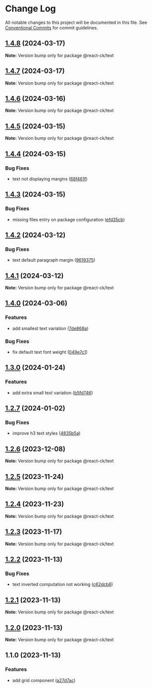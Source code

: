 # Change Log

All notable changes to this project will be documented in this file.
See [Conventional Commits](https://conventionalcommits.org) for commit guidelines.

## [1.4.8](https://github.com/abelflopes/react-ck/compare/@react-ck/text@1.4.7...@react-ck/text@1.4.8) (2024-03-17)

**Note:** Version bump only for package @react-ck/text





## [1.4.7](https://github.com/abelflopes/react-ck/compare/@react-ck/text@1.4.6...@react-ck/text@1.4.7) (2024-03-17)

**Note:** Version bump only for package @react-ck/text





## [1.4.6](https://github.com/abelflopes/react-ck/compare/@react-ck/text@1.4.5...@react-ck/text@1.4.6) (2024-03-16)

**Note:** Version bump only for package @react-ck/text





## [1.4.5](https://github.com/abelflopes/react-ck/compare/@react-ck/text@1.4.4...@react-ck/text@1.4.5) (2024-03-15)

**Note:** Version bump only for package @react-ck/text





## [1.4.4](https://github.com/abelflopes/react-ck/compare/@react-ck/text@1.4.3...@react-ck/text@1.4.4) (2024-03-15)


### Bug Fixes

* text not displaying margins ([68f461f](https://github.com/abelflopes/react-ck/commit/68f461f133b8e82a4e1bbe90f4805e7d552e0bf7))



## [1.4.3](https://github.com/abelflopes/react-ck/compare/@react-ck/text@1.4.2...@react-ck/text@1.4.3) (2024-03-15)


### Bug Fixes

* missing files entry on package configuration ([efd35cb](https://github.com/abelflopes/react-ck/commit/efd35cb87f9b6fc6e4b9f6c9937c80880e555481))



## [1.4.2](https://github.com/abelflopes/react-ck/compare/@react-ck/text@1.4.1...@react-ck/text@1.4.2) (2024-03-12)


### Bug Fixes

* text default paragraph margin ([9619375](https://github.com/abelflopes/react-ck/commit/96193758a3ca2057fdcf441a6ef22b45c537220d))



## [1.4.1](https://github.com/abelflopes/react-ck/compare/@react-ck/text@1.4.0...@react-ck/text@1.4.1) (2024-03-12)

**Note:** Version bump only for package @react-ck/text





## [1.4.0](https://github.com/abelflopes/react-ck/compare/@react-ck/text@1.3.0...@react-ck/text@1.4.0) (2024-03-06)


### Features

* add smallest text variation ([7de868a](https://github.com/abelflopes/react-ck/commit/7de868aa6d8fb6762e847c33b270a058639a1e38))


### Bug Fixes

* fix default text font weight ([049e7c1](https://github.com/abelflopes/react-ck/commit/049e7c1c7fe5dd7fc3e4e029c61f2062410b1baa))



## [1.3.0](https://github.com/abelflopes/react-ck/compare/@react-ck/text@1.2.7...@react-ck/text@1.3.0) (2024-01-24)


### Features

* add extra small text variation ([b5fd746](https://github.com/abelflopes/react-ck/commit/b5fd7460998b09c2e4f896b2c368731298a1735b))



## [1.2.7](https://github.com/abelflopes/react-ck/compare/@react-ck/text@1.2.6...@react-ck/text@1.2.7) (2024-01-02)


### Bug Fixes

* improve h3 text styles ([4835b5a](https://github.com/abelflopes/react-ck/commit/4835b5a658ab7a0b79b94ae7b8f4a139b792cc2d))



## [1.2.6](https://github.com/abelflopes/react-ck/compare/@react-ck/text@1.2.5...@react-ck/text@1.2.6) (2023-12-08)

**Note:** Version bump only for package @react-ck/text





## [1.2.5](https://github.com/abelflopes/react-ck/compare/@react-ck/text@1.2.4...@react-ck/text@1.2.5) (2023-11-24)

**Note:** Version bump only for package @react-ck/text





## [1.2.4](https://github.com/abelflopes/react-ck/compare/@react-ck/text@1.2.3...@react-ck/text@1.2.4) (2023-11-23)

**Note:** Version bump only for package @react-ck/text





## [1.2.3](https://github.com/abelflopes/react-ck/compare/@react-ck/text@1.2.2...@react-ck/text@1.2.3) (2023-11-17)

**Note:** Version bump only for package @react-ck/text





## [1.2.2](https://github.com/abelflopes/react-ck/compare/@react-ck/text@1.2.1...@react-ck/text@1.2.2) (2023-11-13)


### Bug Fixes

* text inverted computation not working ([c62dcb6](https://github.com/abelflopes/react-ck/commit/c62dcb6b82ceb171b7fec982ecaa933e34dbc7b2))



## [1.2.1](https://github.com/abelflopes/react-ck/compare/@react-ck/text@1.2.0...@react-ck/text@1.2.1) (2023-11-13)

**Note:** Version bump only for package @react-ck/text





## [1.2.0](https://github.com/abelflopes/react-ck/compare/@react-ck/text@1.1.0...@react-ck/text@1.2.0) (2023-11-13)

**Note:** Version bump only for package @react-ck/text





## 1.1.0 (2023-11-13)


### Features

* add grid component ([a27d7ac](https://github.com/abelflopes/react-ck/commit/a27d7aca902520b853b061e1abe34bcf9581eccd))
